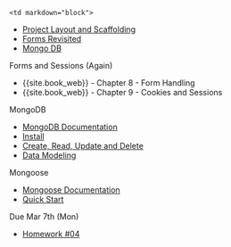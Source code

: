 	<td markdown="block">
* [Project Layout and Scaffolding](slides/11/scaffolding.html)
* [Forms Revisited](slides/11/forms-revisited.html)
* [Mongo DB](slides/11/mongo.html)

</td>
	<td markdown="block">

Forms and Sessions (Again)

* {{site.book_web}} - Chapter 8 - Form Handling
* {{site.book_web}} - Chapter 9 - Cookies and Sessions

MongoDB

* [MongoDB Documentation](http://docs.mongodb.org/manual/)
* [Install](http://docs.mongodb.org/manual/installation/)
* [Create, Read, Update and Delete](http://docs.mongodb.org/manual/crud/)
* [Data Modeling](http://docs.mongodb.org/manual/core/data-modeling-introduction)

Mongoose

* [Mongoose Documentation](http://mongoosejs.com/)
* [Quick Start](http://mongoosejs.com/docs/index.html)

</td>
	<td markdown="block">

Due Mar 7th (Mon)

* [Homework #04](homework/04.html)
</td>
